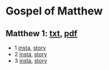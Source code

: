 # Gospel of Matthew 

## Matthew 1: [txt](../../txts/Matthew_1aarm.txt), [pdf](../../pdfs/Matthew_1.pdf)
- 1 [insta](../../insta/Matthew/Matthew1-1-insta-title.jpg), [story](../../stories/Matthew/Matthew1-1-insta-title-story.jpg)
- 2 [insta](../../insta/Matthew/Matthew1-2-insta-title.jpg), [story](../../stories/Matthew/Matthew1-2-insta-title-story.jpg)
- 3 [insta](../../insta/Matthew/Matthew1-3-insta-title.jpg), [story](../../stories/Matthew/Matthew1-3-insta-title-story.jpg)

